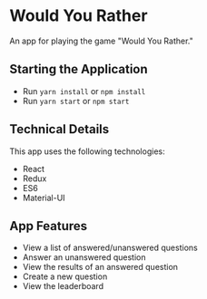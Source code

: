 # Would You Rather 

An app for playing the game "Would You Rather." 

## Starting the Application

* Run `yarn install` or `npm install`
* Run `yarn start` or `npm start`

## Technical Details

This app uses the following technologies:

* React
* Redux
* ES6
* Material-UI

## App Features

* View a list of answered/unanswered questions
* Answer an unanswered question
* View the results of an answered question
* Create a new question
* View the leaderboard